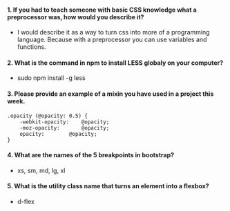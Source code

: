 #### 1. If you had to teach someone with basic CSS knowledge what a preprocessor was, how would you describe it?

- I would describe it as a way to turn css into more of a programming language. Because with a preprocessor you can use variables and functions.

#### 2. What is the command in npm to install LESS globaly on your computer?

- sudo npm install -g less

#### 3. Please provide an example of a mixin you have used in a project this week.

```
.opacity (@opacity: 0.5) {
	-webkit-opacity: 	@opacity;
	-moz-opacity: 		@opacity;
	opacity: 		@opacity;
}
```

#### 4. What are the names of the 5 breakpoints in bootstrap?

- xs, sm, md, lg, xl

#### 5. What is the utility class name that turns an element into a flexbox?

- d-flex